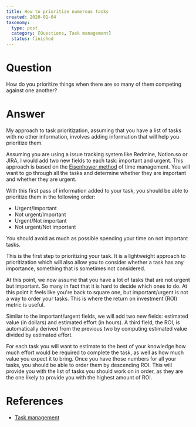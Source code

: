 ```yaml
---
title: How to prioritize numerous tasks
created: 2020-01-04
taxonomy:
  type: post
  category: [Questions, Task management]
  status: finished
---
```


# Question
How do you prioritize things when there are so many of them competing against one another?

# Answer
My approach to task prioritization, assuming that you have a list of tasks with no other information, involves adding information that will help you prioritize them.

Assuming you are using a issue tracking system like Redmine, Notion.so or JIRA, I would add two new fields to each task: important and urgent. This approach is based on the [Eisenhower method](https://en.wikipedia.org/wiki/Time_management#The_Eisenhower_Method) of time management. You will want to go through all the tasks and determine whether they are important and whether they are urgent.

With this first pass of information added to your task, you should be able to prioritize them in the following order:
* Urgent/Important
* Not urgent/Important
* Urgent/Not important
* Not urgent/Not important

You should avoid as much as possible spending your time on not important tasks.

This is the first step to prioritizing your task. It is a lightweight approach to prioritization which will also allow you to consider whether a task has any importance, something that is sometimes not considered.

At this point, we now assume that you have a lot of tasks that are not urgent but important. So many in fact that it is hard to decide which ones to do. At this point it feels like you're back to square one, but important/urgent is not a way to order your tasks. This is where the return on investment (ROI) metric is useful.

Similar to the important/urgent fields, we will add two new fields: estimated value (in dollars) and estimated effort (in hours). A third field, the ROI, is automatically derived from the previous two by computing estimated value divided by estimated effort.

For each task you will want to estimate to the best of your knowledge how much effort would be required to complete the task, as well as how much value you expect it to bring. Once you have those numbers for all your tasks, you should be able to order them by descending ROI. This will provide you with the list of tasks you should work on in order, as they are the one likely to provide you with the highest amount of ROI.

# References
* [Task management](../../processes/task-management)
